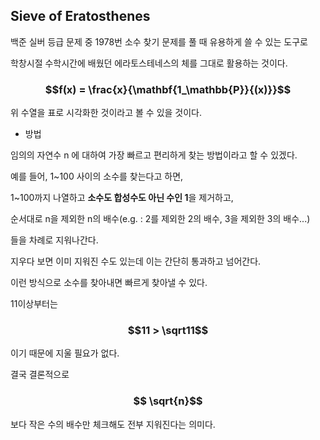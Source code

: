 ## Sieve of Eratosthenes

백준 실버 등급 문제 중 1978번 소수 찾기 문제를 풀 때 유용하게 쓸 수 있는 도구로

학창시절 수학시간에 배웠던 에라토스테네스의 체를 그대로 활용하는 것이다. 

### $$f(x) = \frac{x}{\mathbf{1_\mathbb{P}}{(x)}}$$ 

위 수열을 표로 시각화한 것이라고 볼 수 있을 것이다. 


* 방법

임의의 자연수 n 에 대하여 가장 빠르고 편리하게 찾는 방법이라고 할 수 있겠다. 

예를 들어, 1~100 사이의 소수를 찾는다고 하면, 

1~100까지 나열하고 **소수도 합성수도 아닌 수인 1**을 제거하고, 

순서대로 n을 제외한 n의 배수(e.g. : 2를 제외한 2의 배수, 3을 제외한 3의 배수...)

들을 차례로 지워나간다. 

지우다 보면 이미 지워진 수도 있는데 이는 간단히 통과하고 넘어간다. 

이런 방식으로 소수를 찾아내면 빠르게 찾아낼 수 있다. 

11이상부터는

### $$11 > \sqrt11$$ 

이기 때문에 지울 필요가 없다.

결국 결론적으로 

### $$ \sqrt{n}$$

보다 작은 수의 배수만 체크해도 전부 지워진다는 의미다. 


